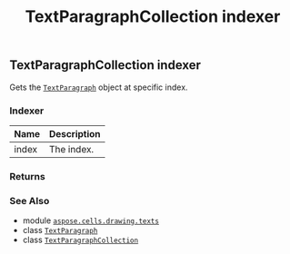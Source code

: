 ﻿---
title: TextParagraphCollection indexer
second_title: Aspose.Cells for Python via .NET API References
description: 
type: docs
weight: 20
url: /aspose.cells.drawing.texts/textparagraphcollection/__getitem__/
is_root: false
---

## TextParagraphCollection indexer


Gets the [`TextParagraph`](/cells/python-net/aspose.cells.drawing.texts/textparagraph) object at specific index.
### Indexer
| Name | Description |
| :- | :- |
| index | The index. |



### Returns 




### See Also
* module [`aspose.cells.drawing.texts`](../../)
* class [`TextParagraph`](/cells/python-net/aspose.cells.drawing.texts/textparagraph)
* class [`TextParagraphCollection`](/cells/python-net/aspose.cells.drawing.texts/textparagraphcollection)
